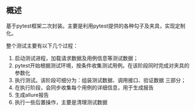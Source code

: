 ## 概述
基于pytest框架二次封装。主要是利用pytest提供的各种勾子及夹具，实现定制化。

整个测试主要有以下几个过程：
1. 启动测试进程，加载请求数据及用例信息等测试数据；
2. pytest开始根据测试环境，按条件收集测试用例。在该阶段同时完成对夹具的参数化
3. 执行测试。该阶段可细分为：组装测试数据、调用接口、验证数据 三部分；
4. 在执行阶段，会同步收集每个用例的详细信息，用于生成报告
5. 生成allure报告
6. 执行一些后置操作，主要是清理测试数据
